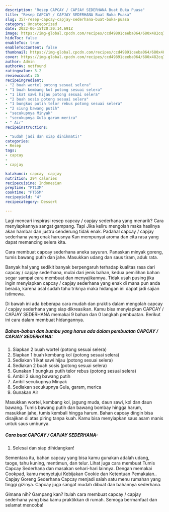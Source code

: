 ```yaml
---
description: "Resep CAPCAY / CAPJAY SEDERHANA Buat Buka Puasa"
title: "Resep CAPCAY / CAPJAY SEDERHANA Buat Buka Puasa"
slug: 357-resep-capcay-capjay-sederhana-buat-buka-puasa
category: Uncategorized
date: 2022-06-15T20:20:14.691Z
image: https://img-global.cpcdn.com/recipes/ccd49891ceeba064/680x482cq70/capcay-capjay-sederhana-foto-resep-utama.jpg
hideToc: false
enableToc: true
enableTocContent: false
thumbnail: https://img-global.cpcdn.com/recipes/ccd49891ceeba064/680x482cq70/capcay-capjay-sederhana-foto-resep-utama.jpg
cover: https://img-global.cpcdn.com/recipes/ccd49891ceeba064/680x482cq70/capcay-capjay-sederhana-foto-resep-utama.jpg
author: Admin
authorAv: notfound
ratingvalue: 3.2
reviewcount: 25
recipeingredient:
- "2 buah wortel potong sesuai selera"
- "1 buah kembang kol potong sesuai selera"
- "1 ikat sawi hijau potong sesuai selera"
- "2 buah sosis potong sesuai selera"
- "1 bungkus putih telor rebus potong sesuai selera"
- "2 siung bawang putih"
- "secukupnya Minyak"
- "secukupnya Gula garam merica"
- " Air"
recipeinstructions:

- "Sudah jadi dan siap dinikmati!"
categories:
- Resep
tags:
- capcay
- 
- capjay

katakunci: capcay  capjay 
nutrition: 294 calories
recipecuisine: Indonesian
preptime: "PT13M"
cooktime: "PT55M"
recipeyield: "4"
recipecategory: Dessert

---
```



Lagi mencari inspirasi resep capcay / capjay sederhana yang menarik? Cara menyiapkannya sangat gampang. Tapi Jika keliru mengolah maka hasilnya akan hambar dan justru cenderung tidak enak. Padahal capcay / capjay sederhana yang enak harusnya Kan mempunyai aroma dan cita rasa yang dapat memancing selera kita.


Cara membuat capcay sederhana aneka sayuran. Panaskan minyak goreng, tumis bawang putih dan jahe. Masukkan udang dan saus tiram, aduk rata.

Banyak hal yang sedikit banyak berpengaruh terhadap kualitas rasa dari capcay / capjay sederhana, mulai dari jenis bahan, kedua pemilihan bahan segar sampai cara membuat dan menyajikannya. Tidak usah pusing jika ingin menyiapkan capcay / capjay sederhana yang enak di mana pun anda berada, karena asal sudah tahu triknya maka hidangan ini dapat jadi sajian istimewa.


Di bawah ini ada beberapa cara mudah dan praktis dalam mengolah capcay / capjay sederhana yang siap dikreasikan. Kamu bisa menyiapkan CAPCAY / CAPJAY SEDERHANA memakai 9 bahan dan 0 langkah pembuatan. Berikut ini cara dalam membuat hidangannya.

<!--inarticleads1-->

##### Bahan-bahan dan bumbu yang harus ada dalam pembuatan CAPCAY / CAPJAY SEDERHANA:

1. Siapkan 2 buah wortel (potong sesuai selera)
1. Siapkan 1 buah kembang kol (potong sesuai selera)
1. Sediakan 1 ikat sawi hijau (potong sesuai selera)
1. Sediakan 2 buah sosis (potong sesuai selera)
1. Gunakan 1 bungkus putih telor rebus (potong sesuai selera)
1. Ambil 2 siung bawang putih
1. Ambil secukupnya Minyak
1. Sediakan secukupnya Gula, garam, merica
1. Gunakan  Air


Masukkan wortel, kembang kol, jagung muda, daun sawi, kol dan daun bawang. Tumis bawang putih dan bawang bombay hingga harum, masukkan jahe, tumis kembali hingga harum. Bahan capcay dingin bisa disajikan di atas piring tanpa kuah. Kamu bisa menyiapkan saus asam manis untuk saus umbunya. 

<!--inarticleads2-->

##### Cara buat CAPCAY / CAPJAY SEDERHANA:


1. Selesai dan siap dihidangkan!

Sementara itu, bahan capcay yang bisa kamu gunakan adalah udang, taoge, tahu kuning, mentimun, dan telur. Lihat juga cara membuat Tumis Capcay Sederhana dan masakan sehari-hari lainnya. Dengan memakai Cookpad, kamu menyetujui Kebijakan Cookie dan Ketentuan Pemakaian.. Capjay Goreng Sederhana Capcay menjadi salah satu menu rumahan yang tinggi gizinya. Capcay juga sangat mudah dibuat dan bahannya sederhana. 

Gimana nih? Gampang kan? Itulah cara membuat capcay / capjay sederhana yang bisa kamu praktikkan di rumah. Semoga bermanfaat dan selamat mencoba!
